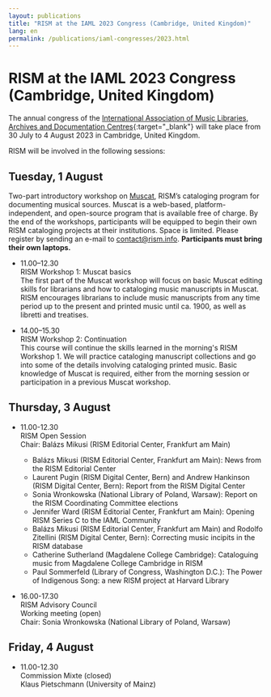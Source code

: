 ```yaml
---
layout: publications
title: "RISM at the IAML 2023 Congress (Cambridge, United Kingdom)"
lang: en
permalink: /publications/iaml-congresses/2023.html
---
```


# RISM at the IAML 2023 Congress (Cambridge, United Kingdom)  

The annual congress of the [International Association of Music Libraries, Archives and Documentation Centres](https://www.iaml.info/congresses/2023-iaml-congress-cambridge-united-kingdom){:target="_blank"} will take place from 30 July to 4 August 2023 in Cambridge, United Kingdom.

RISM will be involved in the following sessions:

## Tuesday, 1 August     
Two-part introductory workshop on [Muscat](/community/muscat.html), RISM’s cataloging program for documenting musical sources. Muscat is a web-based, platform-independent, and open-source program that is available free of charge. By the end of the workshops, participants will be equipped to begin their own RISM cataloging projects at their institutions. Space is limited. Please register by sending an e-mail to [contact@rism.info](mailto:contact@rism.info).  **Participants must bring their own laptops.**  

- 11.00–12.30       
RISM Workshop 1: Muscat basics   
The first part of the Muscat workshop will focus on basic Muscat editing skills for librarians and how to cataloging music manuscripts in Muscat. RISM encourages librarians to include music manuscripts from any time period up to the present and printed music until ca. 1900, as well as libretti and treatises.   

- 14.00–15.30   
RISM Workshop 2: Continuation  
This course will continue the skills learned in the morning's RISM Workshop 1. We will practice cataloging manuscript collections and go into some of the details involving cataloging printed music. Basic knowledge of Muscat is required, either from the morning session or participation in a previous Muscat workshop.

## Thursday, 3 August  

- 11.00-12.30  
RISM Open Session  
Chair: Balázs Mikusi (RISM Editorial Center, Frankfurt am Main)   
  - Balázs Mikusi (RISM Editorial Center, Frankfurt am Main): News from the RISM Editorial Center  
  - Laurent Pugin (RISM Digital Center, Bern) and Andrew Hankinson (RISM Digital Center, Bern): Report from the RISM Digital Center  
  - Sonia Wronkowska (National Library of Poland, Warsaw): Report on the RISM Coordinating Committee elections  
  - Jennifer Ward (RISM Editorial Center, Frankfurt am Main): Opening RISM Series C to the IAML Community  
  - Balázs Mikusi (RISM Editorial Center, Frankfurt am Main) and Rodolfo Zitellini (RISM Digital Center, Bern): Correcting music incipits in the RISM database  
  - Catherine Sutherland (Magdalene College Cambridge): Cataloguing music from Magdalene College Cambridge in RISM  
  - Paul Sommerfeld (Library of Congress, Washington D.C.): The Power of Indigenous Song: a new RISM project at Harvard Library  

- 16.00-17.30  
RISM Advisory Council  
Working meeting (open)  
Chair: Sonia Wronkowska (National Library of Poland, Warsaw)  

## Friday, 4 August  

- 11.00-12.30  
Commission Mixte (closed)  
Klaus Pietschmann (University of Mainz)  
